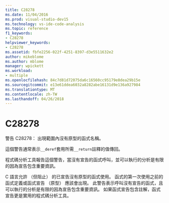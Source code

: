```yaml
---
title: C28278
ms.date: 11/04/2016
ms.prod: visual-studio-dev15
ms.technology: vs-ide-code-analysis
ms.topic: reference
f1_keywords:
- C28278
helpviewer_keywords:
- C28278
ms.assetid: fbfe2256-022f-4251-8397-d3e5511632e2
author: mikeblome
ms.author: mblome
manager: wpickett
ms.workload:
- multiple
ms.openlocfilehash: 84c7d81d72075da6c16560cc95179e8dea29b15e
ms.sourcegitcommit: e13e61ddea6032a8282abe16131d9e136a927984
ms.translationtype: MT
ms.contentlocale: zh-TW
ms.lasthandoff: 04/26/2018
---
```

# <a name="c28278"></a>C28278
警告 C28278： 出現範圍內沒有原型的函式名稱。

 這個警告通常表示`__deref`套用所需`__return`註釋的值傳回。

 程式碼分析工具報告這個警告，當沒有宣告的函式呼叫，並可以執行的分析是有限的因為宣告包含重要資訊。

 C 語言允許 （但阻止） 的已宣告沒有原型的函式使用。 函式的第一次使用之前的函式定義或函式宣告 （原型） 應該會出現。 此警告表示呼叫沒有宣告的函式，且可以執行的分析是有限的因為宣告包含重要資訊。 如果函式宣告包含註解，函式宣告更是實用的程式碼分析工具。